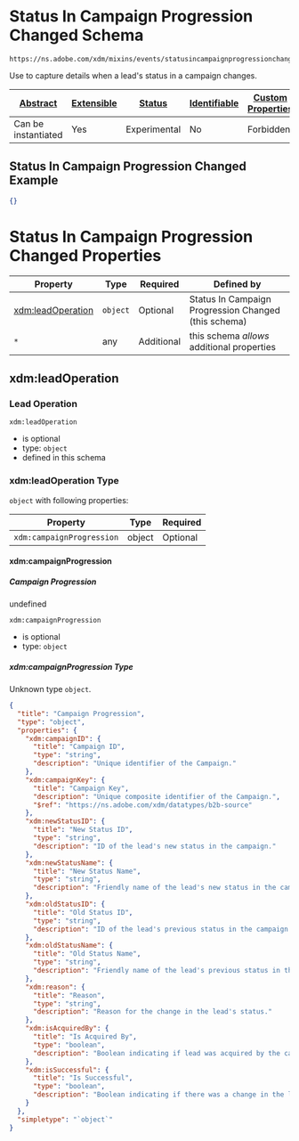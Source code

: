 
# Status In Campaign Progression Changed Schema

```
https://ns.adobe.com/xdm/mixins/events/statusincampaignprogressionchanged
```

Use to capture details when a lead's status in a campaign changes.

| [Abstract](../../../../abstract.md) | [Extensible](../../../../extensions.md) | [Status](../../../../status.md) | [Identifiable](../../../../id.md) | [Custom Properties](../../../../extensions.md) | [Additional Properties](../../../../extensions.md) | Defined In |
|-------------------------------------|-----------------------------------------|---------------------------------|-----------------------------------|------------------------------------------------|----------------------------------------------------|------------|
| Can be instantiated | Yes | Experimental | No | Forbidden | Permitted | [fieldgroups/experience-event/events/statusincampaignprogressionchanged.schema.json](fieldgroups/experience-event/events/statusincampaignprogressionchanged.schema.json) |

## Status In Campaign Progression Changed Example
```json
{}
```

# Status In Campaign Progression Changed Properties

| Property | Type | Required | Defined by |
|----------|------|----------|------------|
| [xdm:leadOperation](#xdmleadoperation) | `object` | Optional | Status In Campaign Progression Changed (this schema) |
| `*` | any | Additional | this schema *allows* additional properties |

## xdm:leadOperation
### Lead Operation

`xdm:leadOperation`
* is optional
* type: `object`
* defined in this schema

### xdm:leadOperation Type


`object` with following properties:


| Property | Type | Required |
|----------|------|----------|
| `xdm:campaignProgression`| object | Optional |



#### xdm:campaignProgression
##### Campaign Progression

undefined

`xdm:campaignProgression`
* is optional
* type: `object`

##### xdm:campaignProgression Type

Unknown type `object`.

```json
{
  "title": "Campaign Progression",
  "type": "object",
  "properties": {
    "xdm:campaignID": {
      "title": "Campaign ID",
      "type": "string",
      "description": "Unique identifier of the Campaign."
    },
    "xdm:campaignKey": {
      "title": "Campaign Key",
      "description": "Unique composite identifier of the Campaign.",
      "$ref": "https://ns.adobe.com/xdm/datatypes/b2b-source"
    },
    "xdm:newStatusID": {
      "title": "New Status ID",
      "type": "string",
      "description": "ID of the lead's new status in the campaign."
    },
    "xdm:newStatusName": {
      "title": "New Status Name",
      "type": "string",
      "description": "Friendly name of the lead's new status in the campaign."
    },
    "xdm:oldStatusID": {
      "title": "Old Status ID",
      "type": "string",
      "description": "ID of the lead's previous status in the campaign."
    },
    "xdm:oldStatusName": {
      "title": "Old Status Name",
      "type": "string",
      "description": "Friendly name of the lead's previous status in the campaign."
    },
    "xdm:reason": {
      "title": "Reason",
      "type": "string",
      "description": "Reason for the change in the lead's status."
    },
    "xdm:isAcquiredBy": {
      "title": "Is Acquired By",
      "type": "boolean",
      "description": "Boolean indicating if lead was acquired by the campaign."
    },
    "xdm:isSuccessful": {
      "title": "Is Successful",
      "type": "boolean",
      "description": "Boolean indicating if there was a change in the lead's status."
    }
  },
  "simpletype": "`object`"
}
```









